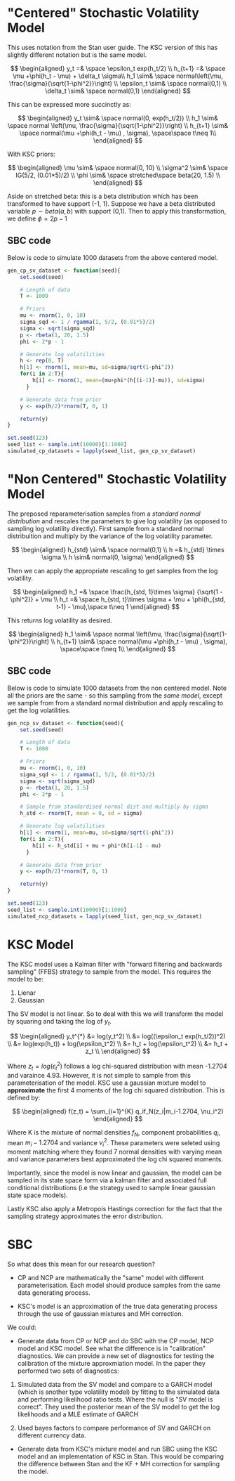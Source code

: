 # "Centered" Stochastic Volatility Model
This uses notation from the Stan user guide. The KSC version of this has slightly different notation but is the same model.

$$
\begin{aligned}
y_t =& \space \epsilon_t exp(h_t/2) \\
h_{t+1} =& \space \mu +\phi(h_t - \mu) + \delta_t \sigma\\
h_1 \sim& \space normal\left(\mu, \frac{\sigma}{\sqrt{1-\phi^2}}\right) \\
\epsilon_t \sim& \space normal(0,1) \\
\delta_t \sim& \space normal(0,1)
\end{aligned}
$$

This can be expressed more succinctly as:

$$
\begin{aligned}
y_t \sim& \space normal(0, exp(h_t/2)) \\ 
h_1 \sim& \space normal \left(\mu, \frac{\sigma}{\sqrt{1-\phi^2}}\right) \\
h_{t+1} \sim& \space normal(\mu +\phi(h_t - \mu) , \sigma), \space\space t\neq 1\\ 
\end{aligned}
$$

With KSC priors:

$$
\begin{aligned}
\mu \sim& \space normal(0, 10) \\
\sigma^2 \sim& \space IG(5/2, (0.01*5)/2) \\
\phi \sim& \space stretched\space beta(20, 1.5) \\
\end{aligned}
$$

Aside on stretched beta: this is a beta distribution which has been transformed to have support (-1, 1). Suppose we have a beta distributed variable $p\sim beta(a,b)$ with support (0,1). Then to apply this transformation, we define $\phi = 2p - 1$


## SBC code
Below is code to simulate 1000 datasets from the above centered model.

```r
gen_cp_sv_dataset <- function(seed){
    set.seed(seed)

    # Length of data
    T <- 1000

    # Priors
    mu <- rnorm(1, 0, 10)
    sigma_sqd <- 1 / rgamma(1, 5/2, (0.01*5)/2)
    sigma <- sqrt(sigma_sqd)
    p <- rbeta(1, 20, 1.5)
    phi <- 2*p - 1

    # Generate log volatilities
    h <- rep(0, T)
    h[1] <- rnorm(1, mean=mu, sd=sigma/sqrt(1-phi^2))
    for(i in 2:T){
        h[i] <- rnorm(1, mean=(mu+phi*(h[(i-1)]-mu)), sd=sigma)
      }

    # Generate data from prior
    y <- exp(h/2)*rnorm(T, 0, 1)

    return(y)
}

set.seed(123)
seed_list <- sample.int(10000)[1:1000] 
simulated_cp_datasets = lapply(seed_list, gen_cp_sv_dataset)
```

# "Non Centered" Stochastic Volatility Model
The preposed reparameterisation samples from a *standard normal distribution* and rescales the parameters to give log volatility (as opposed to sampling log volatility directly). First sample from a standard normal distribuition and multiply by the variance of the log volatility parameter.

$$
\begin{aligned}
h_{std} \sim& \space normal(0,1) \\
h =& h_{std} \times \sigma \\ 
h \sim& normal(0, \sigma)
\end{aligned}
$$

Then we can apply the appropriate rescaling to get samples from the log volatility. 

$$
\begin{aligned}
h_1 =& \space \frac{h_{std, 1}\times \sigma} {\sqrt{1 - \phi^2}} + \mu \\
h_t =& \space h_{std, t}\times \sigma + \mu  + \phi(h_{std, t-1} - \mu),\space t\neq 1
\end{aligned}
$$

This returns log volatility as desired.

$$
\begin{aligned}
h_1 \sim& \space normal \left(\mu, \frac{\sigma}{\sqrt{1-\phi^2}}\right) \\
h_{t+1} \sim& \space normal(\mu +\phi(h_t - \mu) , \sigma), \space\space t\neq 1\\ 
\end{aligned}
$$

## SBC code
Below is code to simulate 1000 datasets from the non centered model. Note all the priors are the same - so this sampling from the _same model_, except we sample from from a standard normal distribution and apply rescaling to get the log volatilities.

```r
gen_ncp_sv_dataset <- function(seed){
    set.seed(seed)

    # Length of data
    T <- 1000

    # Priors
    mu <- rnorm(1, 0, 10)
    sigma_sqd <- 1 / rgamma(1, 5/2, (0.01*5)/2)
    sigma <- sqrt(sigma_sqd)
    p <- rbeta(1, 20, 1.5)
    phi <- 2*p - 1

    # Sample from standardised normal dist and multiply by sigma
    h_std <- rnorm(T, mean = 0, sd = sigma)

    # Generate log volatilities
    h[1] <- rnorm(1, mean=mu, sd=sigma/sqrt(1-phi^2))
    for(i in 2:T){
        h[i] <- h_std[i] + mu + phi*(h[i-1] - mu)
      }

    # Generate data from prior
    y <- exp(h/2)*rnorm(T, 0, 1)

    return(y)
}

set.seed(123)
seed_list <- sample.int(10000)[1:1000] 
simulated_ncp_datasets = lapply(seed_list, gen_ncp_sv_dataset)
```


# KSC Model 
The KSC model uses a Kalman filter with "forward filtering and backwards sampling" (FFBS) strategy to sample from the model. This requires the model to be:

1) Lienar
2) Gaussian

The SV model is not linear. So to deal with this we will transform the model by squaring and taking the log of $y_t$.

$$
\begin{aligned}
y_t^{*} &= log(y_t^2) \\ 
&= log((\epsilon_t exp(h_t/2))^2) \\
&=  log(exp(h_t)) + log(\epsilon_t^2) \\
&= h_t + log(\epsilon_t^2)  \\
&= h_t + z_t \\
\end{aligned}
$$

Where $z_t = log(\epsilon_t^2)$ follows a log chi-squared distribution with mean -1.2704 and varaince 4.93. However, it is not simple to sample from this parameterisation of the model. KSC use a gaussian mixture model to **approximate** the first 4 moments of the log chi squared distribution. This is defined by:

$$
\begin{aligned}
f(z_t) = \sum_{i=1}^{K} q_if_N(z_i|m_i-1.2704, \nu_i^2)
\end{aligned}
$$

Where K is the mixture of normal densities $f_N$, component probabilities $q_i$, mean $m_i-1.2704$ and variance $\nu_i^2$. These parameters were seleted using moment matching where they found 7 normal densities with varying mean and variance parameters best approximated the log chi squared moments.

Importantly, since the model is now linear and gaussian, the model can be sampled in its state space form via a kalman filter and associated full conditional distributions (i.e the strategy used to sample linear gaussian state space models).

Lastly KSC also apply a Metropois Hastings correction for the fact that the sampling strategy approximates the error distribution. 

# SBC
So what does this mean for our research question? 

- CP and NCP are mathematically the "same" model with different parameterisation. Each model should produce samples from the same data generating process. 

- KSC's model is an approximation of the true data generating process through the use of gaussian mixtures and MH correction. 

We could:

- Generate data from CP or NCP and do SBC with the CP model, NCP model and KSC model. See what the difference is in "calibration" diagnostics. We can provide a new set of diagnostics for testing the calibration of the mixture approxmiation model. In the paper they performed two sets of diagnostics:

1) Simulated data from the SV model and compare to a GARCH model (which is another type volatility model) by fitting to the simulated data and performing likelihood ratio tests. Where the null is "SV model is correct". They used the posterior mean of the SV model to get the log likelihoods and a MLE estimate of GARCH

2) Used bayes factors to compare performance of SV and GARCH on different currency data.

- Generate data from KSC's mixture model and run SBC using the KSC model and an implementation of KSC in Stan. This would be comparing the difference between Stan and the KF + MH correction for sampling the model.
